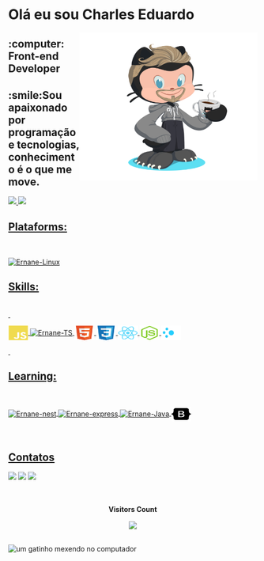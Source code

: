 <div>
  <h1>Olá eu sou Charles Eduardo</h1>
  <img align="right" alt="um gatinho mexendo no computador" height="300" width="360" src="images/myOctocat.png">
</div>
<div>
  <h2>:computer: Front-end Developer</h2>
</div>
<div>
  <h2>:smile:Sou apaixonado por programação e tecnologias, conhecimento é o que me move.</h2>
</div>
<div>
  <a href="https://github.com/EduardoMG12">
  <img height="160em" src="https://github-readme-stats.vercel.app/api?username=EduardoMG12&show_icons=true&theme=dark&include_all_commits=true&count_private=true"/>
  <img height="130em" src="https://github-readme-stats.vercel.app/api/top-langs/?username=EduardoMG12&layout=compact&langs_count=6&theme=dark"/>
</div>
  <h2>Plataforms:</h2>
  <br>
  <p>
  <!-- linux -->
  <img align="center" title="Linux" alt="Ernane-Linux" height="30" width="40" src="https://cdn.jsdelivr.net/gh/devicons/devicon/icons/linux/linux-original.svg">
 </p>
  <h2>Skills:</h2>
<br>
&nbsp;
<p align="left">
  <!-- javascript -->
  <img align="center" title="JavaScript" alt="Ernane-Js" height="30" width="40" src="https://raw.githubusercontent.com/devicons/devicon/master/icons/javascript/javascript-plain.svg">
  <!-- typescript -->
    <img align="center" title="TypeScript" alt="Ernane-TS" height="30" width="40" src="https://cdn.jsdelivr.net/gh/devicons/devicon/icons/typescript/typescript-original.svg">
  <!-- htm5 -->
  <img align="center" title="HTML5" alt="Ernane-HTML" height="30" width="40" src="https://raw.githubusercontent.com/devicons/devicon/master/icons/html5/html5-original.svg">
  <!-- css3 -->
  <img align="center" title="CSS3" alt="Ernane-CSS" height="30" width="40" src="https://raw.githubusercontent.com/devicons/devicon/master/icons/css3/css3-original.svg">
  <!-- React -->
  <img align="center" alt="Ernane-react" title="react" height="30" width="40" src="https://raw.githubusercontent.com/devicons/devicon/master/icons/react/react-original.svg">
 <!-- nodejs -->
  <img align="center" alt="Ernane-nodejs" title="NodeJS" height="30" width="40" src="https://raw.githubusercontent.com/devicons/devicon/master/icons/nodejs/nodejs-original.svg">
  <!-- loading... -->
  <img align="center" title="Learning.." alt="Learning.." height="30" width="40" src="images/ernane-loading.gif">
</p>
&nbsp;
<h2>Learning:</h2>
<br>
    <p>
      <!-- nest -->
       <img align="center" alt="Ernane-nest" title="Nest" height="30" width="40"             src="https://cdn.jsdelivr.net/gh/devicons/devicon/icons/nestjs/nestjs-plain.svg">
      <!-- express -->
  <img align="center" alt="Ernane-express" title="Express" height="30" width="40"             src="https://cdn.jsdelivr.net/gh/devicons/devicon/icons/express/express-original.svg">
    <!-- java -->
  <img align="center" title="Java" alt="Ernane-Java" height="30" width="40" src="https://cdn.jsdelivr.net/gh/devicons/devicon/icons/java/java-original.svg">
   <!-- bootstrap -->
  <img align="center" title="Bootstrap" alt="Ernane-Bootstrap" height="30" width="40" src="https://raw.githubusercontent.com/devicons/devicon/2809b567852a4648062a2d3e7c1c531367458c0b/icons/bootstrap/bootstrap-plain.svg">
    </p>
</div>
 <br>
  <h2>Contatos</h2>
<div> 
  <a href="https://instagram.com/charlesmellog" target="_blank"><img src="https://img.shields.io/badge/-Instagram-%23E4405F?style=for-the-badge&logo=instagram&logoColor=white" target="_blank"></a>
 <a href="https://discord.gg/8DenCnHx" target="_blank"><img src="https://img.shields.io/badge/Discord-7289DA?style=for-the-badge&logo=discord&logoColor=white" target="_blank"></a> 
  <a href="https://www.linkedin.com/in/eduardomg12" target="_blank"><img src="https://img.shields.io/badge/-LinkedIn-%230077B5?style=for-the-badge&logo=linkedin&logoColor=white" target="_blank"></a>
</div><br>
<div align="center">
<br><p align="centre"><b>Visitors Count</b></p>  
<p align="center"><img align="center" src="https://komarev.com/ghpvc/?username=EduardoMG12&color=gray" /></p> 
<br></div>
  <div>
    <img align="right" alt="um gatinho mexendo no computador" height="800" width="100%" src="https://media.tenor.com/bCfpwMjfAi0AAAAC/cat-typing.gif">
  </div>
